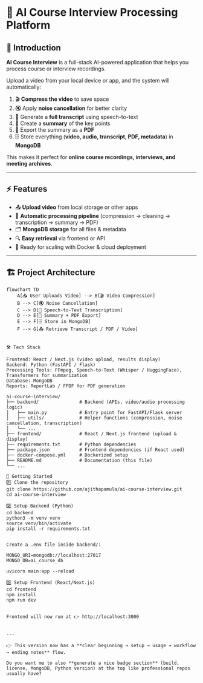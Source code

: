 # 🎥 AI Course Interview Processing Platform

## 🌟 Introduction

**AI Course Interview** is a full-stack AI-powered application that helps you process course or interview recordings.  

Upload a video from your local device or app, and the system will automatically:  

1. 🎬 **Compress the video** to save space  
2. 🔇 Apply **noise cancellation** for better clarity  
3. 📝 Generate a **full transcript** using speech-to-text  
4. 📑 Create a **summary** of the key points  
5. 📂 Export the summary as a **PDF**  
6. 🗄️ Store everything (**video, audio, transcript, PDF, metadata**) in **MongoDB**  

This makes it perfect for **online course recordings, interviews, and meeting archives**.

---

## ⚡ Features

- 📤 **Upload video** from local storage or other apps  
- 🔄 **Automatic processing pipeline** (compression → cleaning → transcription → summary → PDF)  
- 🗂️ **MongoDB storage** for all files & metadata  
- 🔍 **Easy retrieval** via frontend or API  
- 🚀 Ready for scaling with Docker & cloud deployment  

---

## 🏗️ Project Architecture

```mermaid
flowchart TD
    A[📤 User Uploads Video] --> B[🎬 Video Compression]
    B --> C[🔇 Noise Cancellation]
    C --> D[📝 Speech-to-Text Transcription]
    D --> E[📑 Summary + PDF Export]
    E --> F[🗄️ Store in MongoDB]
    F --> G[📤 Retrieve Transcript / PDF / Video]


🛠️ Tech Stack

Frontend: React / Next.js (video upload, results display)
Backend: Python (FastAPI / Flask)
Processing Tools: FFmpeg, Speech-to-Text (Whisper / HuggingFace), Transformers for summarization
Database: MongoDB
Reports: ReportLab / FPDF for PDF generation

ai-course-interview/
├── backend/               # Backend (APIs, video/audio processing logic)
│   ├── main.py            # Entry point for FastAPI/Flask server
│   ├── utils/             # Helper functions (compression, noise cancellation, transcription)
│   └── ...
├── frontend/              # React / Next.js frontend (upload & display)
├── requirements.txt       # Python dependencies
├── package.json           # Frontend dependencies (if React used)
├── docker-compose.yml     # Dockerized setup
├── README.md              # Documentation (this file)
└── ...

🚀 Getting Started
1️⃣ Clone the repository
git clone https://github.com/ajithapamula/ai-course-interview.git
cd ai-course-interview

2️⃣ Setup Backend (Python)
cd backend
python3 -m venv venv
source venv/bin/activate
pip install -r requirements.txt


Create a .env file inside backend/:

MONGO_URI=mongodb://localhost:27017
MONGO_DB=ai_course_db

uvicorn main:app --reload

3️⃣ Setup Frontend (React/Next.js)
cd frontend
npm install
npm run dev


Frontend will now run at 👉 http://localhost:3000


---

👉 This version now has a **clear beginning → setup → usage → workflow → ending notes** flow.  

Do you want me to also **generate a nice badge section** (build, license, MongoDB, Python version) at the top like professional repos usually have?

